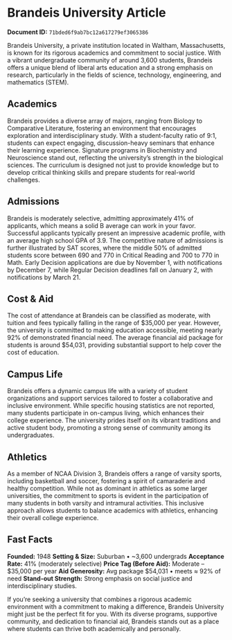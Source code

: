 # Brandeis University Article

**Document ID:** `71bded6f9ab7bc12a617279ef3065386`

Brandeis University, a private institution located in Waltham, Massachusetts, is known for its rigorous academics and commitment to social justice. With a vibrant undergraduate community of around 3,600 students, Brandeis offers a unique blend of liberal arts education and a strong emphasis on research, particularly in the fields of science, technology, engineering, and mathematics (STEM).

## Academics
Brandeis provides a diverse array of majors, ranging from Biology to Comparative Literature, fostering an environment that encourages exploration and interdisciplinary study. With a student-faculty ratio of 9:1, students can expect engaging, discussion-heavy seminars that enhance their learning experience. Signature programs in Biochemistry and Neuroscience stand out, reflecting the university’s strength in the biological sciences. The curriculum is designed not just to provide knowledge but to develop critical thinking skills and prepare students for real-world challenges.

## Admissions
Brandeis is moderately selective, admitting approximately 41% of applicants, which means a solid B average can work in your favor. Successful applicants typically present an impressive academic profile, with an average high school GPA of 3.9. The competitive nature of admissions is further illustrated by SAT scores, where the middle 50% of admitted students score between 690 and 770 in Critical Reading and 700 to 770 in Math. Early Decision applications are due by November 1, with notifications by December 7, while Regular Decision deadlines fall on January 2, with notifications by March 21.

## Cost & Aid
The cost of attendance at Brandeis can be classified as moderate, with tuition and fees typically falling in the range of $35,000 per year. However, the university is committed to making education accessible, meeting nearly 92% of demonstrated financial need. The average financial aid package for students is around $54,031, providing substantial support to help cover the cost of education.

## Campus Life
Brandeis offers a dynamic campus life with a variety of student organizations and support services tailored to foster a collaborative and inclusive environment. While specific housing statistics are not reported, many students participate in on-campus living, which enhances their college experience. The university prides itself on its vibrant traditions and active student body, promoting a strong sense of community among its undergraduates.

## Athletics
As a member of NCAA Division 3, Brandeis offers a range of varsity sports, including basketball and soccer, fostering a spirit of camaraderie and healthy competition. While not as dominant in athletics as some larger universities, the commitment to sports is evident in the participation of many students in both varsity and intramural activities. This inclusive approach allows students to balance academics with athletics, enhancing their overall college experience.

## Fast Facts
**Founded:** 1948
**Setting & Size:** Suburban • ~3,600 undergrads
**Acceptance Rate:** 41% (moderately selective)
**Price Tag (Before Aid):** Moderate – $35,000 per year
**Aid Generosity:** Avg package $54,031 • meets ≈ 92% of need
**Stand-out Strength:** Strong emphasis on social justice and interdisciplinary studies.

If you’re seeking a university that combines a rigorous academic environment with a commitment to making a difference, Brandeis University might just be the perfect fit for you. With its diverse programs, supportive community, and dedication to financial aid, Brandeis stands out as a place where students can thrive both academically and personally.
